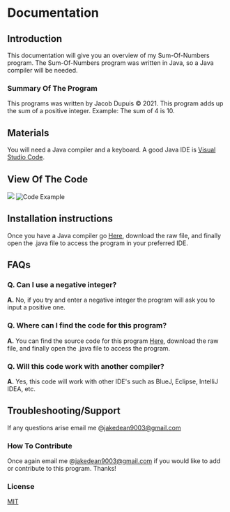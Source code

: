 # **Documentation**
## **Introduction**
This documentation will give you an overview of my Sum-Of-Numbers program. The Sum-Of-Numbers program was written in Java, so a Java compiler will be needed. 
### **Summary Of The Program**
This programs was written by Jacob Dupuis © 2021. This program adds up the sum of a positive integer. Example: The sum of 4 is 10.
## **Materials**
You will need a Java compiler and a keyboard. A good Java IDE is [Visual Studio Code](https://code.visualstudio.com/).
## **View Of The Code**
![](https://user-images.githubusercontent.com/66533303/226728225-fd937415-d873-4a3f-849a-90a5befcbe0b.png)
![Code Example](https://user-images.githubusercontent.com/66533303/226728108-9cae777d-182a-4758-abc8-fcabead8ef44.png)
## **Installation instructions**
Once you have a Java compiler go [Here](https://github.com/jakedean9903/Documentation/blob/main/Documentation.zip), download the raw file, and finally open the .java file to access the program in your preferred IDE. 
## **FAQs**
### Q. Can I use a negative integer?
**A.** No, if you try and enter a negative integer the program will ask you to input a positive one. 
### Q. Where can I find the code for this program?
**A.** You can find the source code for this program [Here](https://github.com/jakedean9903/Documentation/blob/main/Documentation.zip), download the raw file, and finally open the .java file to access the program. 
### Q. Will this code work with another compiler?
**A.** Yes, this code will work with other IDE's such as BlueJ, Eclipse, IntelliJ IDEA, etc.
## **Troubleshooting/Support**
If any questions arise email me @jakedean9003@gmail.com
### **How To Contribute**
Once again email me @jakedean9003@gmail.com if you would like to add or contribute to this program. Thanks!
### **License**
[MIT](https://choosealicense.com/licenses/mit/)

